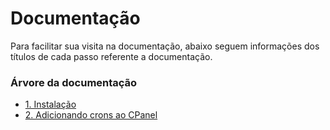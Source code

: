 Documentação
============

Para facilitar sua visita na documentação, abaixo seguem informações
dos títulos de cada passo referente a documentação.


### Árvore da documentação

- [1. Instalação](installation.md)
- [2. Adicionando crons ao CPanel](crons-to-cpanel.md)